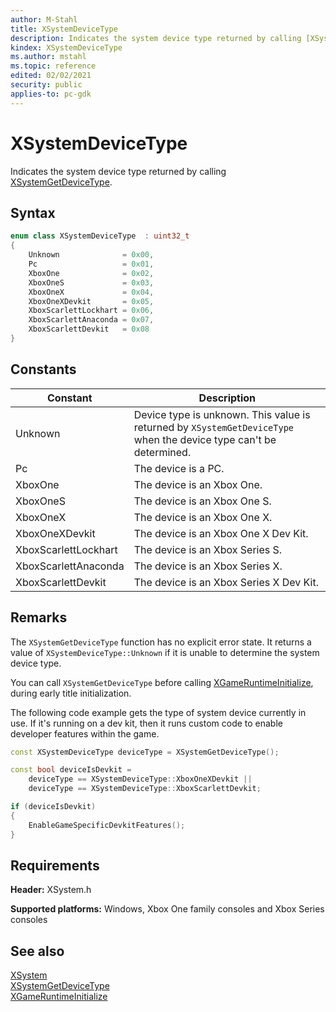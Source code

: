 ```yaml
---
author: M-Stahl
title: XSystemDeviceType
description: Indicates the system device type returned by calling [XSystemGetDeviceType](../functions/xsystemgetdevicetype.md).
kindex: XSystemDeviceType
ms.author: mstahl
ms.topic: reference
edited: 02/02/2021
security: public
applies-to: pc-gdk
---
```


# XSystemDeviceType

Indicates the system device type returned by calling [XSystemGetDeviceType](../functions/xsystemgetdevicetype.md).

<a id="syntaxSection"></a>

## Syntax

```cpp
enum class XSystemDeviceType  : uint32_t
{
    Unknown              = 0x00,
    Pc                   = 0x01,
    XboxOne              = 0x02,
    XboxOneS             = 0x03,
    XboxOneX             = 0x04,
    XboxOneXDevkit       = 0x05,
    XboxScarlettLockhart = 0x06,
    XboxScarlettAnaconda = 0x07,
    XboxScarlettDevkit   = 0x08
}
```

<a id="constantsSection"></a>

## Constants

| Constant | Description |
| --- | --- |
| Unknown | Device type is unknown. This value is returned by `XSystemGetDeviceType` when the device type can't be determined. |
| Pc | The device is a PC. |
| XboxOne | The device is an Xbox One. |
| XboxOneS | The device is an Xbox One S. |
| XboxOneX | The device is an Xbox One X. |
| XboxOneXDevkit | The device is an Xbox One X Dev Kit. |
| XboxScarlettLockhart | The device is an Xbox Series S. |
| XboxScarlettAnaconda | The device is an Xbox Series X. |
| XboxScarlettDevkit | The device is an Xbox Series X Dev Kit. |

<a id="remarksSection"></a>

## Remarks

The `XSystemGetDeviceType` function has no explicit error state. It returns a value of `XSystemDeviceType::Unknown` if it is unable to determine the system device type.

You can call `XSystemGetDeviceType` before calling [XGameRuntimeInitialize](../../xgameruntimeinit/functions/xgameruntimeinitialize.md), during early title initialization.

The following code example gets the type of system device currently in use. If it's running on a dev kit, then it runs custom code to enable developer features within the game.

```cpp
const XSystemDeviceType deviceType = XSystemGetDeviceType();

const bool deviceIsDevkit = 
    deviceType == XSystemDeviceType::XboxOneXDevkit || 
    deviceType == XSystemDeviceType::XboxScarlettDevkit;

if (deviceIsDevkit)
{
    EnableGameSpecificDevkitFeatures();
}
```

<a id="requirementsSection"></a>

## Requirements

**Header:** XSystem.h

**Supported platforms:** Windows, Xbox One family consoles and Xbox Series consoles

<a id="seealsoSection"></a>

## See also

[XSystem](../xsystem_members.md)  
[XSystemGetDeviceType](../functions/xsystemgetdevicetype.md)  
[XGameRuntimeInitialize](../../xgameruntimeinit/functions/xgameruntimeinitialize.md)  